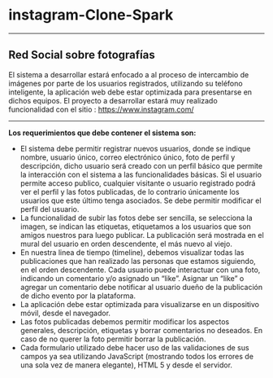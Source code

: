 # instagram-Clone-Spark
----------
**Red Social sobre fotografías**
--------------------------------
El sistema a desarrollar estará enfocado a al proceso de intercambio de imágenes por
parte de los usuarios registrados, utilizando su teléfono inteligente, la aplicación web debe
estar optimizada para presentarse en dichos equipos. El proyecto a desarrollar estará muy
realizado funcionalidad con el sitio : https://www.instagram.com/

----------

**Los requerimientos que debe contener el sistema son:**
 -  El sistema debe permitir registrar nuevos usuarios, donde se indique nombre, usuario
único, correo electrónico único, foto de perfil y descripción, dicho usuario será creado con
un perfil básico que permite la interacción con el sistema a las funcionalidades básicas. Si
el usuario permite acceso publico, cualquier visitante o usuario registrado podrá ver el
perfil y las fotos publicadas, de lo contrario únicamente los usuarios que este último tenga
asociados. Se debe permitir modificar el perfil del usuario.
 -  La funcionalidad de subir las fotos debe ser sencilla, se selecciona la imagen, se
indican las etiquetas, etiquetamos a los usuarios que son amigos nuestros para luego
publicar. La publicación será mostrada en el mural del usuario en orden descendente, el
más nuevo al viejo.
 -  En nuestra linea de tiempo (timeline), debemos visualizar todas las publicaciones que
han realizado las personas que estamos siguiendo, en el orden descendente. Cada
usuario puede interactuar con una foto, indicando un comentario y/o asignado un “like”.
Asignar un “like” o agregar un comentario debe notificar al usuario dueño de la publicación
de dicho evento por la plataforma.
 -  La aplicación debe estar optimizada para visualizarse en un dispositivo móvil, desde el
navegador.
 -  Las fotos publicadas debemos permitir modificar los aspectos generales, descripción,
etiquetas y borrar comentarios no deseados. En caso de no querer la foto permitir borrar
la publicación.
 -  Cada formulario utilizado debe hacer uso de las validaciones de sus campos ya sea
utilizando JavaScript (mostrando todos los errores de una sola vez de manera elegante),
HTML 5 y desde el servidor.
